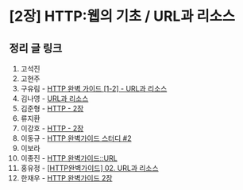 # [2장] HTTP:웹의 기초 / URL과 리소스

## 정리 글 링크

1. 고석진
2. 고현주
3. 구유림 - [HTTP 완벽 가이드 [1-2] - URL과 리소스](https://yurimkoo.github.io/http/2019/08/08/http-the-definitive-guide-1-2.html)
4. 김나영 - [URL과 리소스](https://feel5ny.github.io/2019/08/09/HTTP_002/)
5. 김준형 - [HTTP - 2장](https://junjangsee.github.io/2019/08/11/network/network-02/)
6. 류지환
7. 이강호 - [HTTP - 2장](https://www.notion.so/chapter2-URL-7d3991ca001f4f639da8809cb1c55f00)
8. 이동규 - [HTTP 완벽가이드 스터디 #2](https://brainbackdoor.tistory.com/122)
9. 이보라
10. 이종진 - [HTTP 완벽가이드::URL](https://jongjineee.github.io/2019/08/09/http-url.html)
11. 홍유정 - [[HTTP완벽가이드] 02. URL과 리소스](https://youjung-hong.github.io/2019-08-07/02-URL%EA%B3%BC-%EB%A6%AC%EC%86%8C%EC%8A%A4/)
12. 한재우 - [HTTP 완벽가이드 2장](https://bebiangel.github.io/2019/08/11/http-guide-chap2/)


